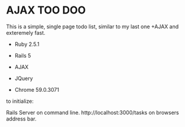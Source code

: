 # AJAX TOO DOO

This is a simple, single page todo list, similar to my last one +AJAX and exteremely fast.

* Ruby 2.5.1

* Rails 5

* AJAX

* JQuery

* Chrome 59.0.3071 

to initialize:

Rails Server on command line. 
http://localhost:3000/tasks on browsers address bar.
